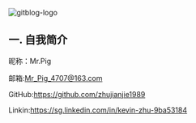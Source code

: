 <!--
author: Mr.Pig
head: http://www.zhujianjie.cn/zjj.png
date: 2016-01-01
title: 自我简介
tags: About Me
category: About Me
status: publish
summary: Hello World
-->

![gitblog-logo](http://www.zhujianjie.cn/zjj.png)

## 一. 自我简介 ##
昵称：Mr.Pig

邮箱:Mr_Pig_4707@163.com

GitHub:https://github.com/zhujianjie1989

Linkin:https://sg.linkedin.com/in/kevin-zhu-9ba53184


